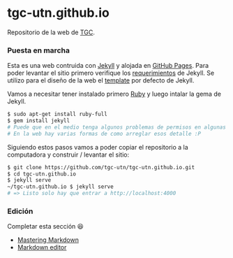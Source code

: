 # tgc-utn.github.io

Repositorio de la web de [TGC](http://tgc-utn.github.io/).

### Puesta en marcha

Esta es una web contruida con [Jekyll](http://jekyllrb.com) y alojada en [GitHub Pages](http://pages.github.com). Para poder levantar el sitio primero verifique los [requerimientos](http://jekyllrb.com/docs/installation/#requirements) de Jekyll. Se utilizo para el diseño de la web el [template](https://github.com/jglovier/jekyll-new) por defecto de Jekyll.

Vamos a necesitar tener instalado primero [Ruby](https://www.ruby-lang.org/) y luego intalar la gema de Jekyll.

```bash
$ sudo apt-get install ruby-full
$ gem install jekyll
# Puede que en el medio tenga algunos problemas de permisos en algunas carpetas
# En la web hay varias formas de como arreglar esos detalle :P
```
Siguiendo estos pasos vamos a poder copiar el repositorio a la computadora y construir / levantar el sitio:

```bash
$ git clone https://github.com/tgc-utn/tgc-utn.github.io.git
$ cd tgc-utn.github.io
$ jekyll serve
~/tgc-utn.github.io $ jekyll serve
# => Listo solo hay que entrar a http://localhost:4000
```
### Edición
Completar esta sección :laughing:
* [Mastering Markdown](https://guides.github.com/features/mastering-markdown/)
* [Markdown editor](http://dillinger.io/)
